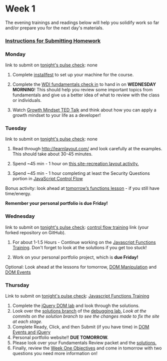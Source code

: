 # Week 1

The evening trainings and readings below will help you solidify work so far and/or prepare you for the next day's materials.

### [Instructions for Submitting Homework](https://github.com/sf-wdi-37/schedule/blob/master/how-to/submit-hw.md)

### Monday

link to submit on [tonight's pulse check](https://docs.google.com/forms/d/e/1FAIpQLScicQdZtf2JLFw4O-u618YhNeaJ7sJXVN36ybzO7pnaV359QA/viewform?usp=sf_link): none

1. Complete [installfest](https://github.com/sf-wdi-37/installfest) to set up your machine for the course.

2. Complete the [WDI fundamentals check in](https://docs.google.com/document/d/1stI0UU1osRPgaZnvhcwNDlJMEGe4cn5vlEfzcGjXTgE/edit?usp=sharing) to hand in on **WEDNESDAY MORNING**! This should help you review some important topics from fundamentals and give us a better idea of what to review with the class or individuals.

3. Watch [Growth Mindset TED Talk](https://www.youtube.com/watch?v=pN34FNbOKXc) and think about how you can apply a growth mindset to your life as a developer!


### Tuesday

link to submit on [tonight's pulse check](https://docs.google.com/forms/d/e/1FAIpQLScicQdZtf2JLFw4O-u618YhNeaJ7sJXVN36ybzO7pnaV359QA/viewform?usp=sf_link): none

1. Read through http://learnlayout.com/ and look carefully at the examples. This should take about 30-45 minutes.

2. Spend ~45 min - 1 hour on [this site-recreation layout activity.](https://github.com/sf-wdi-37/site-recreation) 

3. Spend ~45 min - 1 hour completing at least the Security Questions portion in [JavaScript Control Flow](https://github.com/sf-wdi-37/js-control-flow-training/)

Bonus activity: look ahead at [tomorrow’s functions lesson](https://github.com/sf-wdi-37/js-functions) - if you still have time/energy.

**Remember your personal portfolio is due Friday!**

### Wednesday

link to submit on [tonight's pulse check](https://docs.google.com/forms/d/e/1FAIpQLScicQdZtf2JLFw4O-u618YhNeaJ7sJXVN36ybzO7pnaV359QA/viewform?usp=sf_link): [control flow training](https://github.com/sf-wdi-37/js-control-flow-training/) link (your forked repository on GitHub).

1. For about 1-1.5 Hours - Continue working on the [Javascript Functions Training](https://github.com/sf-wdi-37/functions-exercises). Don't forget to look at the solutions if you get too stuck!

2. Work on your personal portfolio project, which is **due Friday!**


Optional: Look ahead at the lessons for tomorrow, [DOM Manipulation](https://github.com/sf-wdi-37/dom-manipulation) and [DOM Events](https://github.com/sf-wdi-37/dom-events-jquery)



### Thursday

Link to submit on [tonight's pulse check](https://docs.google.com/forms/d/e/1FAIpQLScicQdZtf2JLFw4O-u618YhNeaJ7sJXVN36ybzO7pnaV359QA/viewform?usp=sf_link): [Javascript Functions Training](https://github.com/sf-wdi-37/functions-exercises)


1. Complete the [jQuery DOM lab](https://github.com/sf-wdi-37/jquery-dom-lab) and look through the solutions. 
2. Look over the [solutions branch](https://github.com/sf-wdi-37/dev-tools-training/tree/solutions) of the [debugging lab.](https://github.com/sf-wdi-37/dev-tools-training) *Look at the commits on the solution branch to see the changes made to fix the site at each stage.*
3. Complete Ready, Click, and then Submit (if you have time) in [DOM Events and jQuery](https://github.com/sf-wdi-37/jquery-events-training)
4. Personal portfolio website!! **DUE TOMORROW.**
5. Please look over your Fundamentals Review packet and the [solutions.](https://docs.google.com/document/d/1Qy9zcYYXzFIsJe-guwe_44GbK_1Q_SolTuFbHvH95Ns/edit?ts=58dbfdf1)
6. Finally, review the [Week One Objectives](https://gist.github.com/cofauver/de116e2e030004fdf17ef3f8a43952b3) and come in tomorrow with two questions you need more information on!

<!--
### Weekend

link to submit on [tonight's pulse check](https://docs.google.com/forms/d/e/1FAIpQLScicQdZtf2JLFw4O-u618YhNeaJ7sJXVN36ybzO7pnaV359QA/viewform?usp=sf_link): none


-->
